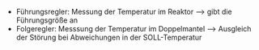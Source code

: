 - Führungsregler: Messung der Temperatur im Reaktor --> gibt die Führungsgröße an 
- Folgeregler: Messsung der Temperatur im Doppelmantel --> Ausgleich der Störung bei Abweichungen in der SOLL-Temperatur